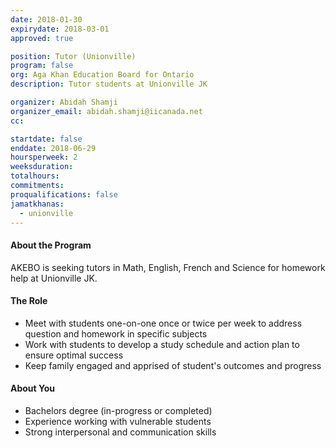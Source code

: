 ```yaml
---
date: 2018-01-30
expirydate: 2018-03-01
approved: true

position: Tutor (Unionville)
program: false
org: Aga Khan Education Board for Ontario
description: Tutor students at Unionville JK

organizer: Abidah Shamji
organizer_email: abidah.shamji@iicanada.net
cc:

startdate: false
enddate: 2018-06-29
hoursperweek: 2
weeksduration:
totalhours:
commitments:
proqualifications: false
jamatkhanas:
  - unionville
---
```


#### About the Program

AKEBO is seeking tutors in Math, English, French and Science for homework help at Unionville JK.

#### The Role

- Meet with students one-on-one once or twice per week to address question and homework in specific subjects
- Work with students to develop a study schedule and action plan to ensure optimal success
- Keep family engaged and apprised of student's outcomes and progress

#### About You

- Bachelors degree (in-progress or completed)
- Experience working with vulnerable students
- Strong interpersonal and communication skills
